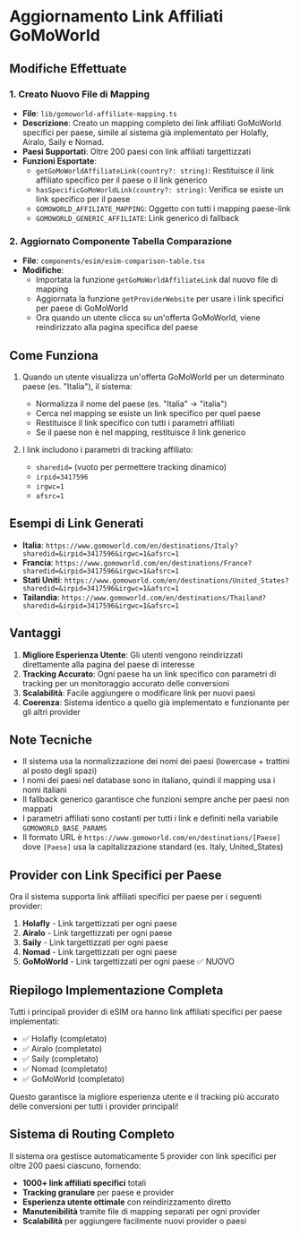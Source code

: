 # Aggiornamento Link Affiliati GoMoWorld

## Modifiche Effettuate

### 1. Creato Nuovo File di Mapping
- **File**: `lib/gomoworld-affiliate-mapping.ts`
- **Descrizione**: Creato un mapping completo dei link affiliati GoMoWorld specifici per paese, simile al sistema già implementato per Holafly, Airalo, Saily e Nomad.
- **Paesi Supportati**: Oltre 200 paesi con link affiliati targettizzati
- **Funzioni Esportate**:
  - `getGoMoWorldAffiliateLink(country?: string)`: Restituisce il link affiliato specifico per il paese o il link generico
  - `hasSpecificGoMoWorldLink(country?: string)`: Verifica se esiste un link specifico per il paese
  - `GOMOWORLD_AFFILIATE_MAPPING`: Oggetto con tutti i mapping paese-link
  - `GOMOWORLD_GENERIC_AFFILIATE`: Link generico di fallback

### 2. Aggiornato Componente Tabella Comparazione
- **File**: `components/esim/esim-comparison-table.tsx`
- **Modifiche**:
  - Importata la funzione `getGoMoWorldAffiliateLink` dal nuovo file di mapping
  - Aggiornata la funzione `getProviderWebsite` per usare i link specifici per paese di GoMoWorld
  - Ora quando un utente clicca su un'offerta GoMoWorld, viene reindirizzato alla pagina specifica del paese

## Come Funziona

1. Quando un utente visualizza un'offerta GoMoWorld per un determinato paese (es. "Italia"), il sistema:
   - Normalizza il nome del paese (es. "Italia" → "italia")
   - Cerca nel mapping se esiste un link specifico per quel paese
   - Restituisce il link specifico con tutti i parametri affiliati
   - Se il paese non è nel mapping, restituisce il link generico

2. I link includono i parametri di tracking affiliato:
   - `sharedid=` (vuoto per permettere tracking dinamico)
   - `irpid=3417596`
   - `irgwc=1`
   - `afsrc=1`

## Esempi di Link Generati

- **Italia**: `https://www.gomoworld.com/en/destinations/Italy?sharedid=&irpid=3417596&irgwc=1&afsrc=1`
- **Francia**: `https://www.gomoworld.com/en/destinations/France?sharedid=&irpid=3417596&irgwc=1&afsrc=1`
- **Stati Uniti**: `https://www.gomoworld.com/en/destinations/United_States?sharedid=&irpid=3417596&irgwc=1&afsrc=1`
- **Tailandia**: `https://www.gomoworld.com/en/destinations/Thailand?sharedid=&irpid=3417596&irgwc=1&afsrc=1`

## Vantaggi

1. **Migliore Esperienza Utente**: Gli utenti vengono reindirizzati direttamente alla pagina del paese di interesse
2. **Tracking Accurato**: Ogni paese ha un link specifico con parametri di tracking per un monitoraggio accurato delle conversioni
3. **Scalabilità**: Facile aggiungere o modificare link per nuovi paesi
4. **Coerenza**: Sistema identico a quello già implementato e funzionante per gli altri provider

## Note Tecniche

- Il sistema usa la normalizzazione dei nomi dei paesi (lowercase + trattini al posto degli spazi)
- I nomi dei paesi nel database sono in italiano, quindi il mapping usa i nomi italiani
- Il fallback generico garantisce che funzioni sempre anche per paesi non mappati
- I parametri affiliati sono costanti per tutti i link e definiti nella variabile `GOMOWORLD_BASE_PARAMS`
- Il formato URL è `https://www.gomoworld.com/en/destinations/[Paese]` dove `[Paese]` usa la capitalizzazione standard (es. Italy, United_States)

## Provider con Link Specifici per Paese

Ora il sistema supporta link affiliati specifici per paese per i seguenti provider:
1. **Holafly** - Link targettizzati per ogni paese
2. **Airalo** - Link targettizzati per ogni paese  
3. **Saily** - Link targettizzati per ogni paese
4. **Nomad** - Link targettizzati per ogni paese
5. **GoMoWorld** - Link targettizzati per ogni paese ✅ NUOVO

## Riepilogo Implementazione Completa

Tutti i principali provider di eSIM ora hanno link affiliati specifici per paese implementati:
- ✅ Holafly (completato)
- ✅ Airalo (completato)
- ✅ Saily (completato)
- ✅ Nomad (completato)
- ✅ GoMoWorld (completato)

Questo garantisce la migliore esperienza utente e il tracking più accurato delle conversioni per tutti i provider principali!

## Sistema di Routing Completo

Il sistema ora gestisce automaticamente 5 provider con link specifici per oltre 200 paesi ciascuno, fornendo:
- **1000+ link affiliati specifici** totali
- **Tracking granulare** per paese e provider
- **Esperienza utente ottimale** con reindirizzamento diretto
- **Manutenibilità** tramite file di mapping separati per ogni provider
- **Scalabilità** per aggiungere facilmente nuovi provider o paesi
